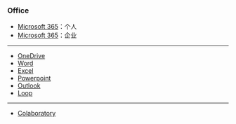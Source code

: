### Office 

- [Microsoft 365](https://www.office.com/?auth=1)：个人
- [Microsoft 365](https://www.office.com/?auth=2)：企业

---

- [OneDrive](https://onedrive.live.com/)
- [Word](https://www.office.com/launch/word?auth=1)
- [Excel](https://www.office.com/launch/excel?auth=1)
- [Powerpoint](https://www.office.com/launch/powerpoint?auth=1)
- [Outlook](https://outlook.live.com/mail/0/)
- [Loop](https://loop.microsoft.com/)

---

- [Colaboratory](https://colab.research.google.com/)
